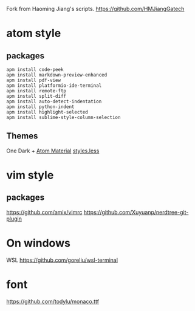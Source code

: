 
Fork from Haoming Jiang's scripts.
https://github.com/HMJiangGatech

# atom style

## packages
```
apm install code-peek
apm install markdown-preview-enhanced
apm install pdf-view
apm install platformio-ide-terminal
apm install remote-ftp
apm install split-diff
apm install auto-detect-indentation
apm install python-indent
apm install highlight-selected
apm install sublime-style-column-selection
```

## Themes
One Dark + [Atom Material](https://atom.io/packages/atom-material-syntax)
[styles.less](./styles.less)

# vim style
## packages
https://github.com/amix/vimrc
https://github.com/Xuyuanp/nerdtree-git-plugin

# On windows
WSL
https://github.com/goreliu/wsl-terminal

# font
https://github.com/todylu/monaco.ttf
